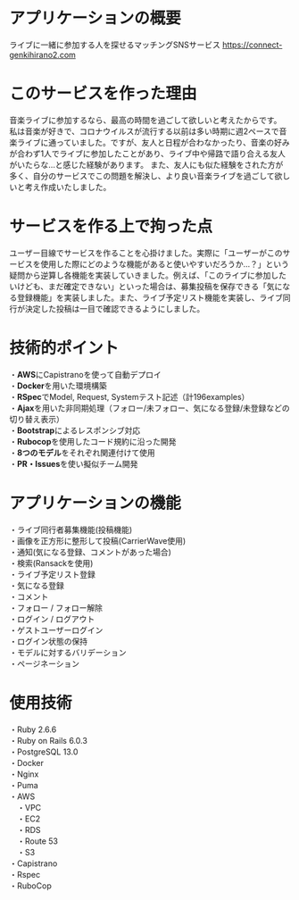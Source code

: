 # アプリケーションの概要
ライブに一緒に参加する人を探せるマッチングSNSサービス https://connect-genkihirano2.com

# このサービスを作った理由  
音楽ライブに参加するなら、最高の時間を過ごして欲しいと考えたからです。  
私は音楽が好きで、コロナウイルスが流行する以前は多い時期に週2ペースで音楽ライブに通っていました。ですが、友人と日程が合わなかったり、音楽の好みが合わず1人でライブに参加したことがあり、ライブ中や帰路で語り合える友人がいたらな…と感じた経験があります。
また、友人にも似た経験をされた方が多く、自分のサービスでこの問題を解決し、より良い音楽ライブを過ごして欲しいと考え作成いたしました。

# サービスを作る上で拘った点
ユーザー目線でサービスを作ることを心掛けました。実際に「ユーザーがこのサービスを使用した際にどのような機能があると使いやすいだろうか…？」という疑問から逆算し各機能を実装していきました。例えば、「このライブに参加したいけども、まだ確定できない」といった場合は、募集投稿を保存できる「気になる登録機能」を実装しました。また、ライブ予定リスト機能を実装し、ライブ同行が決定した投稿は一目で確認できるようにしました。

# 技術的ポイント
・**AWS**にCapistranoを使って自動デプロイ  
・**Docker**を用いた環境構築  
・**RSpec**でModel, Request, Systemテスト記述（計196examples）  
・**Ajax**を用いた非同期処理（フォロー/未フォロー、気になる登録/未登録などの切り替え表示）  
・**Bootstrap**によるレスポンシブ対応  
・**Rubocop**を使用したコード規約に沿った開発  
・**8つのモデル**をそれぞれ関連付けて使用  
・**PR・Issues**を使い擬似チーム開発  

# アプリケーションの機能
・ライブ同行者募集機能(投稿機能)  
・画像を正方形に整形して投稿(CarrierWave使用)  
・通知(気になる登録、コメントがあった場合)  
・検索(Ransackを使用)  
・ライブ予定リスト登録  
・気になる登録  
・コメント  
・フォロー / フォロー解除  
・ログイン / ログアウト  
・ゲストユーザーログイン  
・ログイン状態の保持  
・モデルに対するバリデーション  
・ページネーション  

# 使用技術
・Ruby 2.6.6  
・Ruby on Rails 6.0.3  
・PostgreSQL 13.0  
・Docker  
・Nginx  
・Puma  
・AWS  
　・VPC  
　・EC2  
　・RDS  
　・Route 53  
　・S3  
・Capistrano  
・Rspec  
・RuboCop  
